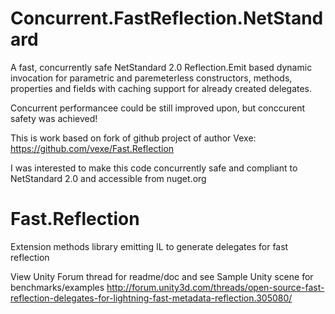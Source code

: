 # Concurrent.FastReflection.NetStandard

A fast, concurrently safe NetStandard 2.0 Reflection.Emit based dynamic invocation
for parametric and paremeterless constructors, methods, properties and fields with
caching support for already created delegates.

Concurrent performancee could be still improved upon, but conccurent safety was achieved!

This is work based on fork of github project of author Vexe:  https://github.com/vexe/Fast.Reflection

I was interested to make this code concurrently safe and compliant to NetStandard 2.0 and accessible from nuget.org

# Fast.Reflection
Extension methods library emitting IL to generate delegates for fast reflection

View Unity Forum thread for readme/doc and see Sample Unity scene for benchmarks/examples
http://forum.unity3d.com/threads/open-source-fast-reflection-delegates-for-lightning-fast-metadata-reflection.305080/
